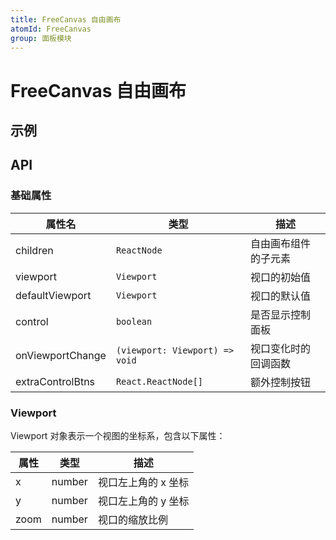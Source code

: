 ```yaml
---
title: FreeCanvas 自由画布
atomId: FreeCanvas
group: 面板模块
---
```


# FreeCanvas 自由画布

## 示例

<code src='./demos/basic.tsx' ></code>

## API

### 基础属性

| 属性名           | 类型                           | 描述                 |
| ---------------- | ------------------------------ | -------------------- |
| children         | `ReactNode`                    | 自由画布组件的子元素 |
| viewport         | `Viewport`                     | 视口的初始值         |
| defaultViewport  | `Viewport`                     | 视口的默认值         |
| control          | `boolean`                      | 是否显示控制面板     |
| onViewportChange | `(viewport: Viewport) => void` | 视口变化时的回调函数 |
| extraControlBtns | `React.ReactNode[]`            | 额外控制按钮         |

### Viewport

Viewport 对象表示一个视图的坐标系，包含以下属性：

| 属性 | 类型   | 描述                |
| ---- | ------ | ------------------- |
| x    | number | 视口左上角的 x 坐标 |
| y    | number | 视口左上角的 y 坐标 |
| zoom | number | 视口的缩放比例      |
